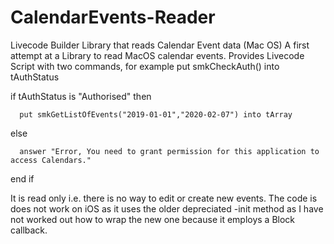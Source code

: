 # CalendarEvents-Reader
Livecode Builder Library that reads Calendar Event data (Mac OS)
A first attempt at a Library to read MacOS calendar events.  Provides Livecode Script with two commands, for example
put smkCheckAuth() into tAuthStatus

   if tAuthStatus is "Authorised" then
   
      put smkGetListOfEvents("2019-01-01","2020-02-07") into tArray
      
   else
   
      answer "Error, You need to grant permission for this application to access Calendars."
      
   end if
   
   
It is read only i.e. there is no way to edit or create new events.  The code is does not work on iOS as it uses the older depreciated -init method as I have not worked out how to wrap the new one because it employs a Block callback.
